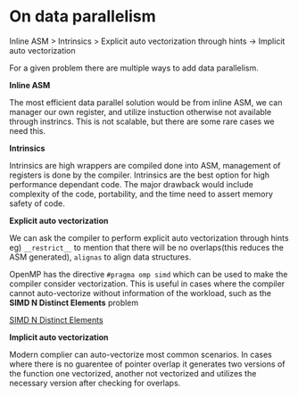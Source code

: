 
# On data parallelism

Inline ASM > Intrinsics > Explicit auto vectorization through hints -> Implicit auto vectorization

For a given problem there are multiple ways to add data parallelism.


**Inline ASM**

The most efficient data parallel solution would be from inline ASM, we can manager our own register, and utilize instuction otherwise not available through instrincs. This is not scalable, but there are some rare cases we need this.

**Intrinsics**

Intrinsics are high wrappers are compiled done into ASM, management of registers is done by the compiler. Intrinsics are the best option for high performance dependant code. The major drawback would include complexity of the code, portability, and the time need to assert memory safety of code.

**Explicit auto vectorization**

We can ask the compiler to perform explicit auto vectorization through hints eg) `__restrict__` to mention that there will be no overlaps(this reduces the ASM generated), `alignas` to align data structures.

OpenMP has the directive `#pragma omp simd` which can be used to make the compiler consider vectorization. This is useful in cases where the compiler cannot auto-vectorize without information of the workload, such as the **SIMD N Distinct Elements** problem

[SIMD N Distinct Elements](https://godbolt.org/#z:OYLghAFBqd5QCxAYwPYBMCmBRdBLAF1QCcAaPECAMzwBtMA7AQwFtMQByARg9KtQYEAysib0QXACx8BBAKoBnTAAUAHpwAMvAFYTStJg1DIApACYAQuYukl9ZATwDKjdAGFUtAK4sGIM1ykrgAyeAyYAHI%2BAEaYxCAAzKQADqgKhE4MHt6%2B/oGp6Y4CoeFRLLHxSXaYDplCBEzEBNk%2BfgG2mPZFDPWNBCWRMXGJtg1NLbntCmP9YYPlwwkAlLaoXsTI7BxoDNMA1GEEewp7JgkAIntcGmdWGgCCAG6oeOh7VF4MyBCHewBUAH0AcRMNNiHgHEC9kxSAdBP8gSCwRCCFDorDDoDgaCCODIQC9ugMfCIktTgB2O73PY005mBLJYhMYAsJh7VAsZLHPAsdAmB6094kPY/eF4U4XPY3BIWA4Stx7CK3A7WaxkkyU/nUwW037aCWXPkAVgseBMRvOty1OtpTHNFm05suqslJz%2Be2i9rNFqtAtpGstDwDWo4K1onCNvD8HC0pFQnDcqssxzWG0wdISPFIBE0oZWCEwTCw8QgKwA1hIAJwAOiN5MrXC4RqblYCmcr%2Bk4kl4LAkGg0pGjsfjHF4ChAA5zMdDpDgsCQaE5dDi5Eoi%2BSy/iyAMRi4Zn7fDoBDi44g0VzpGiYUaAE9OFnF2xBAB5Bi0O/T0hYVlGcSf/AgrUjyghemCqDUXjHvevCHJ00H6Hg0RMsQN4eFg8G4jyuYrFQBjAAoABqeCYAA7s%2BySMPB/CCCIYjsFIMiCIoKjqJ%2BuhmPohjGEmNi0Ih46wMwbAgEyRigo8STAfEuKfGWSwrKgyTdOOHAALTPgkeyqVQDCoKpwEOCQeAAF7ptpimMJyY6dDU3QuAw7ieK0eghHMZQVHoBQZAIEx%2BPkaTeQwAzucMgTVLUAi9OMTm5GFNkRT0MzBUM8RhTMvl6NMfTJQsqUrAoqabHouKYFsPBhhGUYXiOqgABwAGyqfVkh7NuXFXGY1YaF1IqJpY1iwrghDCuYmawh4S70MQGZmEsvBTlo8mkBWZi1bWtW1VwlYJAkki7btjbkp2HDdoO1WcGOE7Zths4wIgKAchuU2rhA66biAwCNoENC0MexCnuen5XswKHwY%2BjAEK%2B74Xt%2BXF/rGAG2XgwEqbGYEQVB3AwYIcGfnxSG3mhWyxphvZYzheGEcRZEUdGWbUcIojiAxDPMWoF66EkO7cf1lgIdEAmlnGSmZCp6maeZtNWR0XSZPZjk5H4RpBA5OUeVw9UpAF3QZcrXndGroWa%2BF3RRc0MVKzLSORUlbkpRIxvpRbIDK1lTSG6l9X5YV9HZiCZUzuGHCRmdn41Q1TUtcAyDIFcXDVlwvU8YN%2BBENNo2BHsE1PXEGbLPN2Hlv45IJ5I9XkuSXC1QkGjtvWx2nUOvAjpdk43XO91vc9FCvY971tbu%2B4Dj9f0AxewO3mDHJPpDb4fgjmA/sA8O8IjQEgZ%2B6PIJBAfkDjQexvjyGoRgxPzeCZPlXwlNEaR5GUVjjGM3REjSKzSjs2xejcygyf44LCkRYCDFhpaystnAQFcBlQIrlSj238oUTI0CtaIOKHbXKmV4qmydorTB4DErZXQerUYfRkFu1mHAjBXBvbrCKoEEqAcKrByqmHTgdVGrNVatzDqXUeoQD6lYPmewhppwzJnbOm4xFzWutOJaK1JDVnqrVI0DZKz1XLrXMwDYuZdhYcOC6tgroLTzMdMwejm4GOMUtKS6RnCSCAA%3D)

**Implicit auto vectorization**

Modern complier can auto-vectorize most common scenarios. In cases where there is no guarentee of 
pointer overlap it generates two versions of the function one vectorized, another not vectorized and utilizes the necessary version after checking for overlaps.

